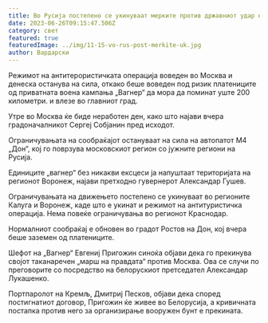 ```yaml
---
title: Во Русија постепено се укинуваат мерките против државниот удар на Вагнер
date: 2023-06-26T09:15:47.506Z
category: свет
featured: true
featuredImage: ../img/11-15-vo-rus-post-merkite-uk.jpg
author: Вардарски
---
```

Режимот на антитерористичката операција воведен во Москва и денеска останува на сила, откако беше воведен под ризик платениците од приватната воена кампања „Вагнер“ да мора да поминат уште 200 километри. и влезе во главниот град.

Утре во Москва ќе биде неработен ден, како што најави вчера градоначалникот Сергеј Собјанин пред исходот.

Ограничувањата на сообраќајот остануваат на сила на автопатот М4 „Дон“, кој го поврзува московскиот регион со јужните региони на Русија.

Единиците „вагнер“ без никакви ексцеси ја напуштаат територијата на регионот Воронеж, најави претходно гувернерот Александар Гушев.

Ограничувањата на движењето постепено се укинуваат во регионите Калуга и Воронеж, каде што е укинат и режимот на антитуристичка операција. Нема повеќе ограничувања во регионот Краснодар.

Нормалниот сообраќај е обновен во градот Ростов на Дон, кој вчера беше заземен од платениците.

Шефот на „Вагнер“ Евгениј Пригожин синоќа објави дека го прекинува својот таканаречен „марш на правдата“ против Москва. Ова се случи по преговорите со посредство на белорускиот претседател Александар Лукашенко.

Портпаролот на Кремљ, Дмитриј Песков, објави дека според постигнатиот договор, Пригожин ќе живее во Белорусија, а кривичната постапка против него за организирање вооружен бунт е прекината.